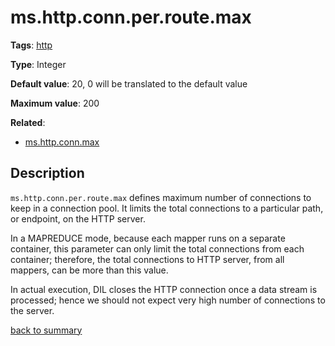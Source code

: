 # ms.http.conn.per.route.max

**Tags**: 
[http](categories.md#http-properties)

**Type**: Integer

**Default value**: 20, 0 will be translated to the default value

**Maximum value**: 200

**Related**:
- [ms.http.conn.max](ms.http.conn.max.md)


## Description

`ms.http.conn.per.route.max` defines maximum number of connections to keep
in a connection pool. It limits the total connections to a particular
path, or endpoint, on the HTTP server. 

In a MAPREDUCE mode, because each mapper runs on a separate container,
this parameter can only limit the total connections from each container;
therefore, the total connections to HTTP server, from all mappers, 
can be more than this value.   

In actual execution, DIL closes the HTTP connection once a data stream
is processed; hence we should not expect very high number of connections
to the server.  

[back to summary](summary.md#mshttpconnperroutemax)
